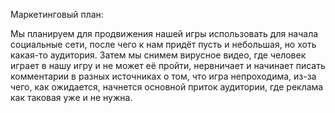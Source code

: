 Маркетинговый план:

Мы планируем для продвижения нашей игры использовать для начала социальные сети, после чего к нам придёт пусть и небольшая, но хоть какая-то аудитория.
Затем мы снимем вирусное видео, где человек играет в нашу игру и не может её пройти, нервничает и начинает писать комментарии в разных источниках о том, что игра непроходима, из-за чего, как ожидается, начнется основной приток аудитории, где реклама как таковая уже и не нужна.
